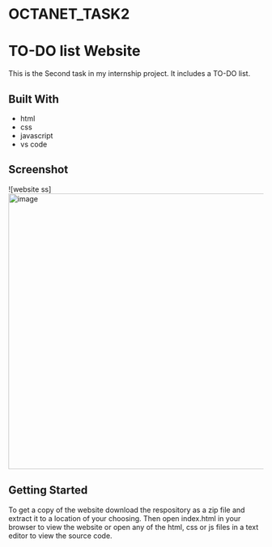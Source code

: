 # OCTANET_TASK2

# TO-DO list Website

This is the Second task in my internship project. It includes a TO-DO list.

## Built With

* html
* css
* javascript
* vs code

## Screenshot

![website ss]<img width="545" alt="image" src="https://github.com/ANIRUDHSHUKLA2003/OCTANET_TASK2/assets/105125569/3cde0936-13f9-4101-82cd-451161c9ecd8">


## Getting Started

To get a copy of the website download the respository as a zip file and extract it to a location of your choosing. Then open index.html in your browser to view the website or open any of the html, css or js files in a text editor to view the source code.




